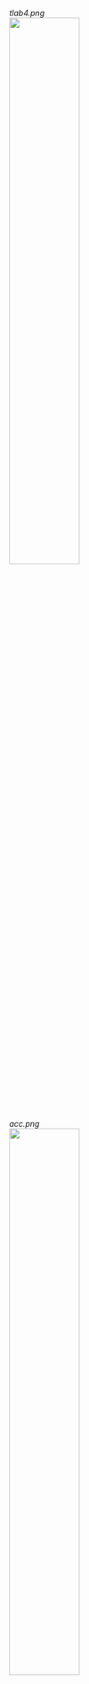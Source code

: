 *tlab4.png* <br>
<image src="https://raw.githubusercontent.com/robyzzz/isel-projects/master/LSD/tlab4/screenshots/tlab4.png" width="50%">

*acc.png* <br>
<image src="https://raw.githubusercontent.com/robyzzz/isel-projects/master/LSD/tlab4/screenshots/acc.png" width="50%">

*somador.png* <br>
<image src="https://raw.githubusercontent.com/robyzzz/isel-projects/master/LSD/tlab4/screenshots/somador.png" width="50%">

*caminhodados.png* <br>
<image src="https://raw.githubusercontent.com/robyzzz/isel-projects/master/LSD/tlab4/screenshots/caminhodados.png" width="50%">

*caminhodados_registo.png* <br>
<image src="https://raw.githubusercontent.com/robyzzz/isel-projects/master/LSD/tlab4/screenshots/caminhodados_registo.png" width="50%">

*controlador.png* <br>
<image src="https://raw.githubusercontent.com/robyzzz/isel-projects/master/LSD/tlab4/screenshots/controlador.png" width="50%">

*controlador_registo.png* <br>
<image src="https://raw.githubusercontent.com/robyzzz/isel-projects/master/LSD/tlab4/screenshots/controlador_registo.png" width="50%">

*contador_down.png* <br>
<image src="https://raw.githubusercontent.com/robyzzz/isel-projects/master/LSD/tlab4/screenshots/contador_down.png" width="50%">